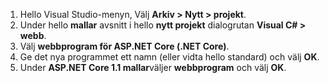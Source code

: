 1. Hello Visual Studio-menyn, Välj **Arkiv > Nytt > projekt**.
2. Under hello **mallar** avsnitt i hello **nytt projekt** dialogrutan **Visual C# > webb**.
3. Välj **webbprogram för ASP.NET Core (.NET Core)**.
4. Ge det nya programmet ett namn (eller vidta hello standard) och välj **OK**.
5. Under **ASP.NET Core 1.1 mallar**väljer **webbprogram** och välj **OK**.

